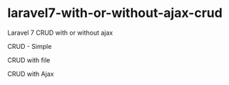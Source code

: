 # laravel7-with-or-without-ajax-crud
Laravel 7 CRUD with or without ajax

CRUD - Simple

CRUD with file

CRUD with Ajax
